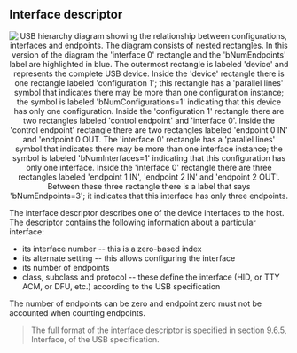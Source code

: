 ## Interface descriptor

<p align="center">
  <img src="/usb-interface.svg" alt="USB hierarchy diagram showing the relationship between configurations, interfaces and endpoints. The diagram consists of nested rectangles. In this version of the diagram the 'interface 0' rectangle and the 'bNumEndpoints' label are highlighted in blue.
The outermost rectangle is labeled 'device' and represents the complete USB device.
Inside the 'device' rectangle there is one rectangle labeled 'configuration 1'; this rectangle has a 'parallel lines' symbol that indicates there may be more than one configuration instance; the symbol is labeled 'bNumConfigurations=1' indicating that this device has only one configuration.
Inside the 'configuration 1' rectangle there are two rectangles labeled 'control endpoint' and 'interface 0'. Inside the 'control endpoint' rectangle there are two rectangles labeled 'endpoint 0 IN' and 'endpoint 0 OUT. The 'interface 0' rectangle has a 'parallel lines' symbol that indicates there may be more than one interface instance; the symbol is labeled 'bNumInterfaces=1' indicating that this configuration has only one interface.
Inside the 'interface 0' rectangle there are three rectangles labeled 'endpoint 1 IN', 'endpoint 2 IN' and 'endpoint 2 OUT'. Between these three rectangle there is a label that says 'bNumEndpoints=3'; it indicates that this interface has only three endpoints.">
<p>

The interface descriptor describes one of the device interfaces to the host. The descriptor contains the following information about a particular interface:

- its interface number -- this is a zero-based index
- its alternate setting -- this allows configuring the interface
- its number of endpoints
- class, subclass and protocol -- these define the interface (HID, or TTY ACM, or DFU, etc.) according to the USB specification

The number of endpoints can be zero and endpoint zero must not be accounted when counting endpoints.
> The full format of the interface descriptor is specified in section 9.6.5, Interface, of the USB specification.
